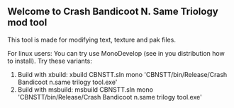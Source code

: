 ## Welcome to Crash Bandicoot N. Same Triology mod tool
This tool is made for modifying text, texture and pak files.


For linux users:
You can try use MonoDevelop (see in you distribution how to install).
Try these variants:
1) Build with xbuild:
xbuild CBNSTT.sln
mono 'CBNSTT/bin/Release/Crash Bandicoot n.same trilogy tool.exe'
2) Build with msbuild:
msbuild CBNSTT.sln
mono 'CBNSTT/bin/Release/Crash Bandicoot n.same trilogy tool.exe'